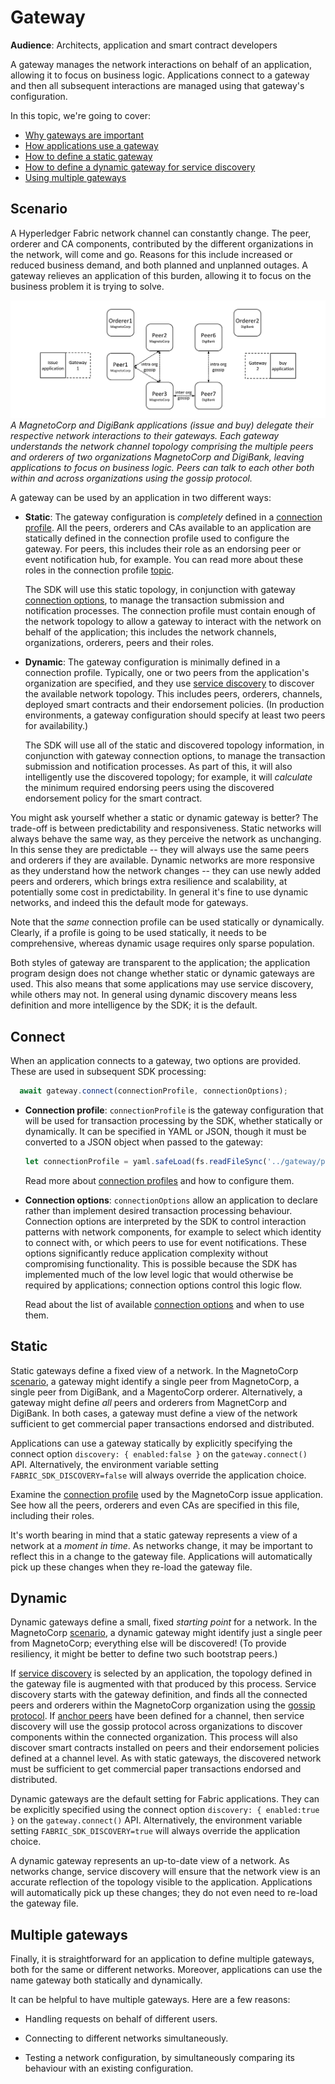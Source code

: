 # Gateway

**Audience**: Architects, application and smart contract developers

A gateway manages the network interactions on behalf of an application, allowing
it to focus on business logic. Applications connect to a gateway and then all
subsequent interactions are managed using that gateway's configuration.

In this topic, we're going to cover:

* [Why gateways are important](#scenario)
* [How applications use a gateway](#connect)
* [How to define a static gateway](#static)
* [How to define a dynamic gateway for service discovery](#dynamic)
* [Using multiple gateways](#multiple-gateways)

## Scenario

A Hyperledger Fabric network channel can constantly change.  The peer, orderer
and CA components, contributed by the different organizations in the network,
will come and go. Reasons for this include increased or reduced business demand,
and both planned and unplanned outages. A gateway relieves an application of
this burden, allowing it to focus on the business problem it is trying to solve.

![gateway.scenario](./develop.diagram.25.png) *A MagnetoCorp and DigiBank
applications (issue and buy) delegate their respective network interactions to
their gateways. Each gateway understands the network channel topology comprising
the multiple peers and orderers of two organizations MagnetoCorp and DigiBank,
leaving applications to focus on business logic. Peers can talk to each other
both within and across organizations using the gossip protocol.*

A gateway can be used by an application in two different ways:

* **Static**: The gateway configuration is *completely* defined in a [connection
  profile](./connectionprofile.html). All the peers, orderers and CAs
  available to an application are statically defined in the connection profile
  used to configure the gateway. For peers, this includes their role as an
  endorsing peer or event notification hub, for example. You can read more about
  these roles in the connection profile [topic](./connectionprofile.html).

  The SDK will use this static topology, in conjunction with gateway
  [connection options](./connectionoptions), to manage the transaction
  submission and notification processes. The connection profile must contain
  enough of the network topology to allow a gateway to interact with the
  network on behalf of the application; this includes the network channels,
  organizations, orderers, peers and their roles.


* **Dynamic**: The gateway configuration is minimally defined in a connection
  profile. Typically, one or two peers from the application's organization are
  specified, and they use [service discovery](../discovery-overview.html) to
  discover the available network topology. This includes peers, orderers,
  channels, deployed smart contracts and their endorsement policies. (In
  production environments, a gateway configuration should specify at least two
  peers for availability.)

  The SDK will use all of the static and discovered topology information, in
  conjunction with gateway connection options, to manage the transaction
  submission and notification processes. As part of this, it will also
  intelligently use the discovered topology; for example, it will *calculate*
  the minimum required endorsing peers using the discovered endorsement policy
  for the smart contract.

You might ask yourself whether a static or dynamic gateway is better? The
trade-off is between predictability and responsiveness. Static networks will
always behave the same way, as they perceive the network as unchanging. In this
sense they are predictable -- they will always use the same peers and orderers
if they are available. Dynamic networks are more responsive as they understand
how the network changes -- they can use newly added peers and orderers, which
brings extra resilience and scalability, at potentially some cost in
predictability. In general it's fine to use dynamic networks, and indeed this
the default mode for gateways.

Note that the *same* connection profile can be used statically or dynamically.
Clearly, if a profile is going to be used statically, it needs to be
comprehensive, whereas dynamic usage requires only sparse population.

Both styles of gateway are transparent to the application; the application
program design does not change whether static or dynamic gateways are used. This
also means that some applications may use service discovery, while others may
not. In general using dynamic discovery means less definition and more
intelligence by the SDK; it is the default.

## Connect

When an application connects to a gateway, two options are provided. These are
used in subsequent SDK processing:

```javascript
  await gateway.connect(connectionProfile, connectionOptions);
```

* **Connection profile**: `connectionProfile` is the gateway configuration that
  will be used for transaction processing by the SDK, whether statically or
  dynamically. It can be specified in YAML or JSON, though it must be converted
  to a JSON object when passed to the gateway:

  ```javascript
  let connectionProfile = yaml.safeLoad(fs.readFileSync('../gateway/paperNet.yaml', 'utf8'));
  ```

  Read more about [connection profiles](./connectionprofile.html) and how
  to configure them.


* **Connection options**: `connectionOptions` allow an application to declare
  rather than implement desired transaction processing behaviour. Connection
  options are interpreted by the SDK to control interaction patterns with
  network components, for example to select which identity to connect with, or
  which peers to use for event notifications. These options significantly reduce
  application complexity without compromising functionality. This is possible
  because the SDK has implemented much of the low level logic that would
  otherwise be required by applications; connection options control this logic
  flow.

  Read about the list of available [connection options](./connectionoptions.html)
  and when to use them.

## Static

Static gateways define a fixed view of a network. In the MagnetoCorp
[scenario](#scenario), a gateway might identify a single peer from MagnetoCorp,
a single peer from DigiBank, and a MagentoCorp orderer. Alternatively, a gateway
might define *all* peers and orderers from MagnetCorp and DigiBank. In both
cases, a gateway must define a view of the network sufficient to get commercial
paper transactions endorsed and distributed.

Applications can use a gateway statically by explicitly specifying the connect
option `discovery: { enabled:false }` on the `gateway.connect()` API.
Alternatively, the environment variable setting `FABRIC_SDK_DISCOVERY=false`
will always override the application choice.

Examine the [connection
profile](https://github.com/hyperledger/fabric-samples/blob/{BRANCH}/commercial-paper/organization/magnetocorp/gateway/networkConnection.yaml)
used by the MagnetoCorp issue application. See how all the peers, orderers and
even CAs are specified in this file, including their roles.

It's worth bearing in mind that a static gateway represents a view of a network
at a *moment in time*.  As networks change, it may be important to reflect this
in a change to the gateway file. Applications will automatically pick up these
changes when they re-load the gateway file.

## Dynamic

Dynamic gateways define a small, fixed *starting point* for a network. In the
MagnetoCorp [scenario](#scenario), a dynamic gateway might identify just a
single peer from MagnetoCorp; everything else will be discovered! (To provide
resiliency, it might be better to define two such bootstrap peers.)

If [service discovery](../discovery-overview.html) is selected by an
application, the topology defined in the gateway file is augmented with that
produced by this process. Service discovery starts with the gateway definition,
and finds all the connected peers and orderers within the MagnetoCorp
organization using the [gossip protocol](../gossip.html). If [anchor
peers](../glossary.html#anchor-peer) have been defined for a channel, then
service discovery will use the gossip protocol across organizations to discover
components within the connected organization. This process will also discover
smart contracts installed on peers and their endorsement policies defined at a
channel level. As with static gateways, the discovered network must be
sufficient to get commercial paper transactions endorsed and distributed.

Dynamic gateways are the default setting for Fabric applications. They can be
explicitly specified using the connect option `discovery: { enabled:true }` on
the `gateway.connect()` API. Alternatively, the environment variable setting
`FABRIC_SDK_DISCOVERY=true` will always override the application choice.

A dynamic gateway represents an up-to-date view of a network. As networks
change, service discovery will ensure that the network view is an accurate
reflection of the topology visible to the application. Applications will
automatically pick up these changes; they do not even need to re-load the
gateway file.

## Multiple gateways

Finally, it is straightforward for an application to define multiple gateways,
both for the same or different networks. Moreover, applications can use the name
gateway both statically and dynamically.

It can be helpful to have multiple gateways. Here are a few reasons:

* Handling requests on behalf of different users.

* Connecting to different networks simultaneously.

* Testing a network configuration, by simultaneously comparing its behaviour
  with an existing configuration.

<!--- Licensed under Creative Commons Attribution 4.0 International License
https://creativecommons.org/licenses/by/4.0/ -->
